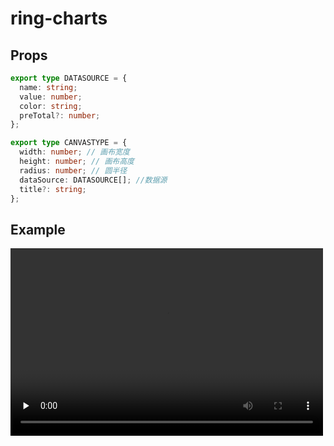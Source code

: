 # ring-charts

## Props

```ts
export type DATASOURCE = {
  name: string;
  value: number;
  color: string;
  preTotal?: number;
};

export type CANVASTYPE = {
  width: number; // 画布宽度
  height: number; // 画布高度
  radius: number; // 圆半径
  dataSource: DATASOURCE[]; //数据源
  title?: string;
};
```

## Example

<video id="video" controls preload="none" src="./example/vedio.mp4" width="500" height="300" />
